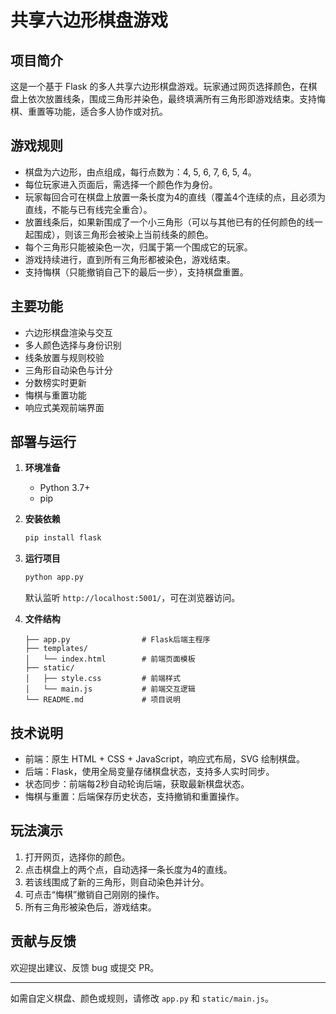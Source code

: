 # 共享六边形棋盘游戏

## 项目简介

这是一个基于 Flask 的多人共享六边形棋盘游戏。玩家通过网页选择颜色，在棋盘上依次放置线条，围成三角形并染色，最终填满所有三角形即游戏结束。支持悔棋、重置等功能，适合多人协作或对抗。

## 游戏规则

- 棋盘为六边形，由点组成，每行点数为：4, 5, 6, 7, 6, 5, 4。
- 每位玩家进入页面后，需选择一个颜色作为身份。
- 玩家每回合可在棋盘上放置一条长度为4的直线（覆盖4个连续的点，且必须为直线，不能与已有线完全重合）。
- 放置线条后，如果新围成了一个小三角形（可以与其他已有的任何颜色的线一起围成），则该三角形会被染上当前线条的颜色。
- 每个三角形只能被染色一次，归属于第一个围成它的玩家。
- 游戏持续进行，直到所有三角形都被染色，游戏结束。
- 支持悔棋（只能撤销自己下的最后一步），支持棋盘重置。

## 主要功能

- 六边形棋盘渲染与交互
- 多人颜色选择与身份识别
- 线条放置与规则校验
- 三角形自动染色与计分
- 分数榜实时更新
- 悔棋与重置功能
- 响应式美观前端界面

## 部署与运行

1. **环境准备**
   - Python 3.7+
   - pip

2. **安装依赖**
   ```bash
   pip install flask
   ```

3. **运行项目**
   ```bash
   python app.py
   ```
   默认监听 `http://localhost:5001/`，可在浏览器访问。

4. **文件结构**
   ```
   ├── app.py                # Flask后端主程序
   ├── templates/
   │   └── index.html        # 前端页面模板
   ├── static/
   │   ├── style.css         # 前端样式
   │   └── main.js           # 前端交互逻辑
   └── README.md             # 项目说明
   ```

## 技术说明

- 前端：原生 HTML + CSS + JavaScript，响应式布局，SVG 绘制棋盘。
- 后端：Flask，使用全局变量存储棋盘状态，支持多人实时同步。
- 状态同步：前端每2秒自动轮询后端，获取最新棋盘状态。
- 悔棋与重置：后端保存历史状态，支持撤销和重置操作。

## 玩法演示

1. 打开网页，选择你的颜色。
2. 点击棋盘上的两个点，自动选择一条长度为4的直线。
3. 若该线围成了新的三角形，则自动染色并计分。
4. 可点击“悔棋”撤销自己刚刚的操作。
5. 所有三角形被染色后，游戏结束。

## 贡献与反馈

欢迎提出建议、反馈 bug 或提交 PR。

---

如需自定义棋盘、颜色或规则，请修改 `app.py` 和 `static/main.js`。 